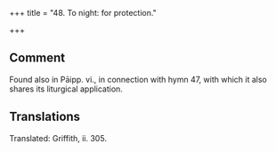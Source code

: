 +++
title = "48. To night: for protection."

+++
## Comment
Found also in Pāipp. vi., in connection with hymn 47, with which it also shares its liturgical application.


## Translations
Translated: Griffith, ii. 305.
